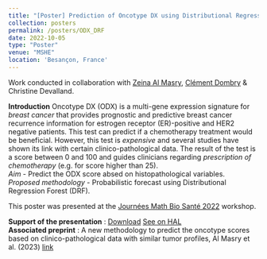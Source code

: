 ```yaml
---
title: "[Poster] Prediction of Oncotype DX using Distributional Regression Forests"
collection: posters
permalink: /posters/ODX_DRF
date: 2022-10-05
type: "Poster"
venue: "MSHE"
location: 'Besançon, France'
---
```

Work conducted in collaboration with [Zeina Al Masry](https://www.femto-st.fr/fr/personnel-femto/zeinaalmasry), [Clément Dombry](https://cdombry.perso.math.cnrs.fr/) & Christine Devalland.

**Introduction** Oncotype DX (ODX) is a multi-gene expression signature for *breast cancer* that provides prognostic and predictive breast cancer recurrence information for estrogen receptor (ER)-positive and HER2 negative patients.  This test can predict if a chemotherapy treatment would be beneficial. However, this test is *expensive* and several studies have shown its link with certain clinico-pathological data. The result of the test is a score between 0 and 100 and guides clinicians regarding *prescription of chemotherapy*  (e.g. for score higher than 25).  
*Aim* - Predict the ODX score absed on histopathological variables.  
*Proposed methodology* - Probabilistic forecast using Distributional Regression Forest (DRF).

This poster was presented at the [Journées Math Bio Santé 2022](https://jmbs2022.sciencesconf.org/) workshop.


**Support of the presentation** : [Download](https://pic-romain.github.io/files/Poster_DRF_ODX.pdf) [See on HAL](https://hal.science/hal-03894286)  
**Associated preprint** : A new methodology to predict the oncotype scores based on clinico-pathological data with similar tumor profiles, Al Masry et al. (2023) [link](../publications/2023-02-01-ODX_DRF)